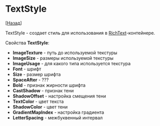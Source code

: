 # TextStyle

[[Назад](@MenuBar.MenuCreate)]

TextStyle - создает стиль для использования в [RichText](@Node.Text.RichText)-контейнере.

Свойства **TextStyle**:

* **ImageTexture** - путь до используемой текстуры
* **ImageSize** - размеры используемой текстуры
* **ImageUsage** - для какого типа используется текстура
* **Font** - шрифт
* **Size** - размер шрифта
* **SpaceAfter** - ???
* **Bold** - признак жирности шрифта
* **CastShadow** - признак тени
* **ShadowOffset** - настройка смещения тени
* **TextColor** - цвет текста
* **ShadowColor** - цвет тени
* **GradientMapIndex** - настройка градиента
* **LetterSpacing** - межбуквенный интервал
